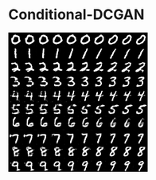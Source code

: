 # Conditional-DCGAN
![image0](https://github.com/GuangyuanHao/Conditional-DCGAN/raw/master/Results/test_G0.png)
